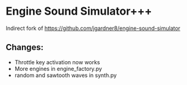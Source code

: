 # Engine Sound Simulator+++ #

Indirect fork of https://github.com/jgardner8/engine-sound-simulator

## Changes: ##
* Throttle key activation now works
* More engines in engine_factory.py
* random and sawtooth waves in synth.py
